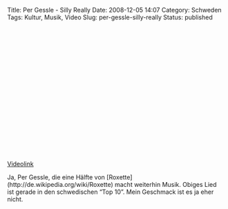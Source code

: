 Title: Per Gessle - Silly Really
Date: 2008-12-05 14:07
Category: Schweden
Tags: Kultur, Musik, Video
Slug: per-gessle-silly-really
Status: published

<p>
<object width="480" height="295">
<param name="movie" value="http://www.youtube.com/v/tM63YIFYa4g&amp;hl=en&amp;fs=1"></param><param name="allowFullScreen" value="true"></param><param name="allowscriptaccess" value="always"></param>

<embed src="http://www.youtube.com/v/tM63YIFYa4g&amp;hl=en&amp;fs=1" type="application/x-shockwave-flash" allowscriptaccess="always" allowfullscreen="true" width="480" height="295">
</embed>
</object>
  
[Videolink](http://www.youtube.com/watch?v=tM63YIFYa4g)

</p>
Ja, Per Gessle, die eine Hälfte von
[Roxette](http://de.wikipedia.org/wiki/Roxette) macht weiterhin Musik.
Obiges Lied ist gerade in den schwedischen “Top 10”. Mein Geschmack ist
es ja eher nicht.

